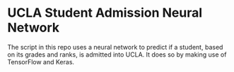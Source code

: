 # UCLA Student Admission Neural Network
The script in this repo uses a neural network to predict if a student, based on its grades and ranks, is admitted into UCLA. It does so by making use of TensorFlow and Keras.